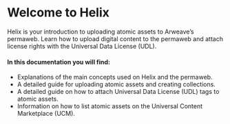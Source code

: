 # Welcome to Helix

Helix is your introduction to uploading atomic assets to Arweave’s permaweb. Learn how to upload digital content to the permaweb and attach license rights with the Universal Data License (UDL).

#### In this documentation you will find:

- Explanations of the main concepts used on Helix and the permaweb.
- A detailed guide for uploading atomic assets and creating collections.
- A detailed guide on how to attach Universal Data License (UDL) tags to atomic assets.
- Information on how to list atomic assets on the Universal Content Marketplace (UCM).
